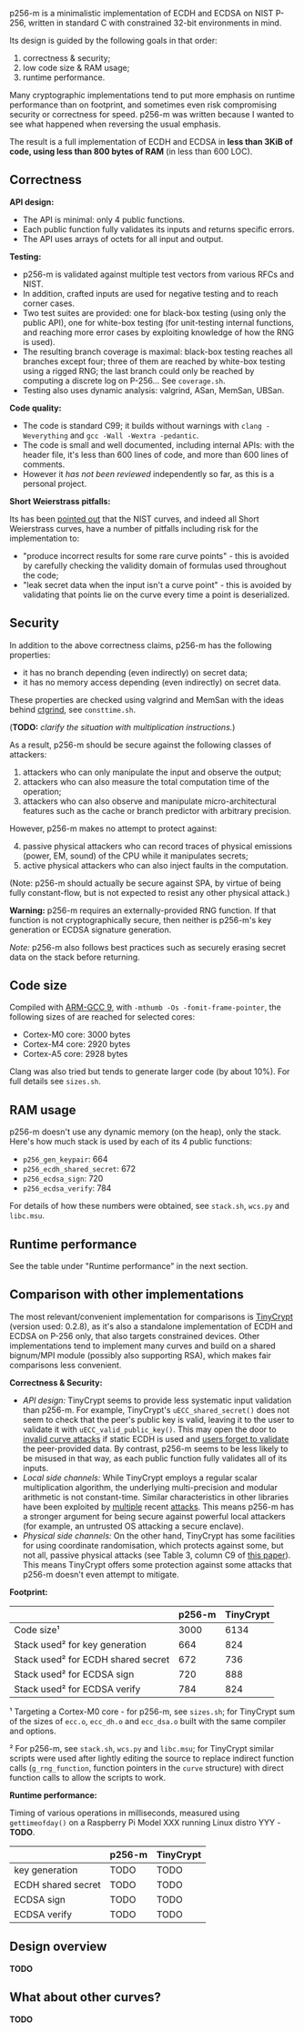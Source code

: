 p256-m is a minimalistic implementation of ECDH and ECDSA on NIST P-256,
written in standard C with constrained 32-bit environments in mind.

Its design is guided by the following goals in that order:

1. correctness & security;
2. low code size & RAM usage;
3. runtime performance.

Many cryptographic implementations tend to put more emphasis on runtime
performance than on footprint, and sometimes even risk compromising security
or correctness for speed. p256-m was written because I wanted to see what
happened when reversing the usual emphasis.

The result is a full implementation of ECDH and ECDSA in **less than 3KiB of
code, using less than 800 bytes of RAM** (in less than 600 LOC).

## Correctness

**API design:**

- The API is minimal: only 4 public functions.
- Each public function fully validates its inputs and returns specific errors.
- The API uses arrays of octets for all input and output.

**Testing:**

- p256-m is validated against multiple test vectors from various RFCs and
  NIST.
- In addition, crafted inputs are used for negative testing and to reach
  corner cases.
- Two test suites are provided: one for black-box testing (using only the
  public API), one for white-box testing (for unit-testing internal functions,
and reaching more error cases by exploiting knowledge of how the RNG is used).
- The resulting branch coverage is maximal: black-box testing reaches all
  branches except four; three of them are reached by white-box testing using a
rigged RNG; the last branch could only be reached by computing a discrete log
on P-256... See `coverage.sh`.
- Testing also uses dynamic analysis: valgrind, ASan, MemSan, UBSan.

**Code quality:**

- The code is standard C99; it builds without warnings with `clang
  -Weverything` and `gcc -Wall -Wextra -pedantic`.
- The code is small and well documented, including internal APIs: with the
  header file, it's less than 600 lines of code, and more than 600 lines of
comments.
- However it _has not been reviewed_ independently so far, as this is a
  personal project.

**Short Weierstrass pitfalls:**

Its has been [pointed out](https://safecurves.cr.yp.to/) that the NIST curves,
and indeed all Short Weierstrass curves, have a number of pitfalls including
risk for the implementation to:

- "produce incorrect results for some rare curve points" - this is avoided by
  carefully checking the validity domain of formulas used throughout the code;
- "leak secret data when the input isn't a curve point" - this is avoided by
  validating that points lie on the curve every time a point is deserialized.

## Security

In addition to the above correctness claims, p256-m has the following
properties:

- it has no branch depending (even indirectly) on secret data;
- it has no memory access depending (even indirectly) on secret data.

These properties are checked using valgrind and MemSan with the ideas
behind [ctgrind](https://github.com/agl/ctgrind), see `consttime.sh`.

(**TODO:** _clarify the situation with multiplication instructions._)

As a result, p256-m should be secure against the following classes of attackers:

1. attackers who can only manipulate the input and observe the output;
2. attackers who can also measure the total computation time of the operation;
3. attackers who can also observe and manipulate micro-architectural features
   such as the cache or branch predictor with arbitrary precision.

However, p256-m makes no attempt to protect against:

4. passive physical attackers who can record traces of physical emissions
   (power, EM, sound) of the CPU while it manipulates secrets;
5. active physical attackers who can also inject faults in the computation.

(Note: p256-m should actually be secure against SPA, by virtue of being fully
constant-flow, but is not expected to resist any other physical attack.)

**Warning:** p256-m requires an externally-provided RNG function. If that
function is not cryptographically secure, then neither is p256-m's key
generation or ECDSA signature generation.

_Note:_ p256-m also follows best practices such as securely erasing secret
data on the stack before returning.

## Code size

Compiled with
[ARM-GCC 9](https://developer.arm.com/tools-and-software/open-source-software/developer-tools/gnu-toolchain/gnu-rm/downloads),
with `-mthumb -Os -fomit-frame-pointer`, the following sizes of are reached
for selected cores:

- Cortex-M0 core: 3000 bytes
- Cortex-M4 core: 2920 bytes
- Cortex-A5 core: 2928 bytes

Clang was also tried but tends to generate larger code (by about 10%). For
full details see `sizes.sh`.

## RAM usage

p256-m doesn't use any dynamic memory (on the heap), only the stack. Here's
how much stack is used by each of its 4 public functions:

- `p256_gen_keypair`: 664
- `p256_ecdh_shared_secret`: 672
- `p256_ecdsa_sign`: 720
- `p256_ecdsa_verify`: 784

For details of how these numbers were obtained, see `stack.sh`, `wcs.py` and
`libc.msu`.

## Runtime performance

See the table under "Runtime performance" in the next section.

## Comparison with other implementations

The most relevant/convenient implementation for comparisons is
[TinyCrypt](https://github.com/intel/tinycrypt) (version used: 0.2.8), as it's
also a standalone implementation of ECDH and ECDSA on P-256 only, that also
targets constrained devices. Other implementations tend to implement many
curves and build on a shared bignum/MPI module (possibly also supporting RSA),
which makes fair comparisons less convenient.

**Correctness & Security:**

- _API design:_ TinyCrypt seems to provide less systematic input validation
  than p256-m. For example, TinyCrypt's `uECC_shared_secret()` does not seem
to check that the peer's public key is valid, leaving it to the user to
validate it with `uECC_valid_public_key()`. This may open the
door to [invalid curve
attacks](https://link.springer.com/chapter/10.1007/3-540-36288-6_16) if static
ECDH is used and [users forget to
validate](https://link.springer.com/chapter/10.1007/978-3-319-24174-6_21) the
peer-provided data. By contrast, p256-m seems to be less likely to be misused
in that way, as each public function fully validates all of its inputs.
- _Local side channels:_ While TinyCrypt employs a regular scalar
  multiplication algorithm, the underlying multi-precision and modular
arithmetic is not constant-time. Similar characteristics in other libraries
have been exploited by [multiple](https://eprint.iacr.org/2020/055) recent
[attacks](https://eprint.iacr.org/2020/432). This means p256-m has a stronger
argument for being secure against powerful local attackers (for example, an
untrusted OS attacking a secure enclave).
- _Physical side channels:_ On the other hand, TinyCrypt has some facilities
  for using coordinate randomisation, which protects against some,
but not all, passive physical attacks (see Table 3, column C9 of [this
paper](https://www.esat.kuleuven.be/cosic/publications/article-2293.pdf#page=12)).
This means TinyCrypt offers some protection against some attacks that p256-m
doesn't even attempt to mitigate.

**Footprint:**

|  | p256-m| TinyCrypt  |
| --- | --- | --- |
| Code size¹ | 3000 | 6134 |
| Stack used² for key generation | 664 | 824 |
| Stack used² for ECDH shared secret | 672 | 736 |
| Stack used² for ECDSA sign | 720 | 888 |
| Stack used² for ECDSA verify | 784 | 824 |

¹ Targeting a Cortex-M0 core - for p256-m, see `sizes.sh`; for TinyCrypt sum
of the sizes of `ecc.o`, `ecc_dh.o` and `ecc_dsa.o` built with the same
compiler and options.

² For p256-m, see `stack.sh`, `wcs.py` and `libc.msu`; for TinyCrypt similar
scripts were used after lightly editing the source to replace indirect
function calls (`g_rng_function`, function pointers in the `curve` structure)
with direct function calls to allow the scripts to work.

**Runtime performance:**

Timing of various operations in milliseconds, measured using `gettimeofday()`
on a Raspberry Pi Model XXX running Linux distro YYY - **TODO**.

|  | p256-m | TinyCrypt |
| --- | --- | --- |
| key generation | TODO | TODO |
| ECDH shared secret | TODO | TODO |
| ECDSA sign | TODO | TODO |
| ECDSA verify | TODO | TODO |

## Design overview

**TODO**

## What about other curves?

**TODO**

